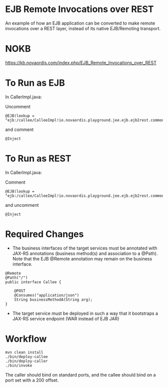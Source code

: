 
# EJB Remote Invocations over REST

An example of how an EJB application can be converted to make remote invocations over a
REST layer, instead of its native EJB/Remoting transport. 

# NOKB

https://kb.novaordis.com/index.php/EJB_Remote_Invocations_over_REST

# To Run as EJB

In CallerImpl.java:

Uncomment

````
@EJB(lookup = "ejb:/callee/CalleeImpl!io.novaordis.playground.jee.ejb.ejb2rest.common.Callee")
````

and comment

````
@Inject
````

# To Run as REST

In CallerImpl.java:

Comment

````
@EJB(lookup = "ejb:/callee/CalleeImpl!io.novaordis.playground.jee.ejb.ejb2rest.common.Callee")
````

and uncomment

````
@Inject
````

# Required Changes

* The business interfaces of the target services must be annotated with JAX-RS annotations (business method(s) and
  association to a @Path). Note that the EJB @Remote annotation may remain on the business interface.
  
````
@Remote
@Path("/")
public interface Callee {

    @POST
    @Consumes("application/json")
    String businessMethodA(String arg);
}
````

* The target service must be deployed in such a way that it bootstraps a JAX-RS service endpoint (WAR instead of
  EJB JAR)

# Workflow

````
mvn clean install
./bin/deploy-callee
./bin/deploy-caller
./bin/invoke
````

The caller should bind on standard ports, and the callee should bind on a port set with a 200 offset.


